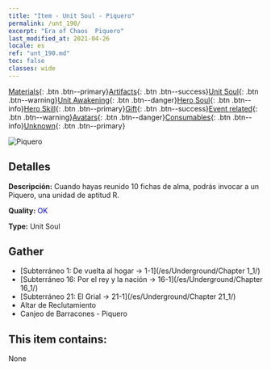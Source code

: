 ```yaml
---
title: "Item - Unit Soul - Piquero"
permalink: /unt_190/
excerpt: "Era of Chaos  Piquero"
last_modified_at: 2021-04-26
locale: es
ref: "unt_190.md"
toc: false
classes: wide
---
```

 [Materials](/ItemsES/){: .btn .btn--primary}[Artifacts](/ItemsES/Artifacts/){: .btn .btn--success}[Unit Soul](/ItemsES/UnitSoul/){: .btn .btn--warning}[Unit Awakening](/ItemsES/UnitAwakening/){: .btn .btn--danger}[Hero Soul](/ItemsES/HeroSoul/){: .btn .btn--info}[Hero Skill](/ItemsES/HeroSkill/){: .btn .btn--primary}[Gift](/ItemsES/Gift/){: .btn .btn--success}[Event related](/ItemsES/Events/){: .btn .btn--warning}[Avatars](/ItemsES/Avatars/){: .btn .btn--danger}[Consumables](/ItemsES/Consumables/){: .btn .btn--info}[Unknown](/ItemsES/Unknown/){: .btn .btn--primary}

 ![Piquero](/images/u/ti_jibing.jpg)

## Detalles
 **Descripción:** Cuando hayas reunido 10 fichas de alma, podrás invocar a un Piquero, una unidad de aptitud R.

 **Quality:** <span style="color: #0000CD">OK</span>

 **Type:** Unit Soul

## Gather

*    [Subterráneo 1: De vuelta al hogar -> 1-1](/es/Underground/Chapter 1_1/) 
*    [Subterráneo 16: Por el rey y la nación -> 16-1](/es/Underground/Chapter 16_1/) 
*    [Subterráneo 21: El Grial -> 21-1](/es/Underground/Chapter 21_1/) 
*    Altar de Reclutamiento 
*    Canjeo de Barracones - Piquero 

## This item contains:

  None

